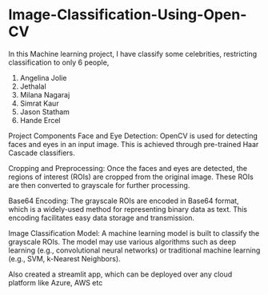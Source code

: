 # Image-Classification-Using-Open-CV
In this Machine learning project, I have classify some celebrities, restricting classification to only 6 people,
1) Angelina Jolie
2) Jethalal
3) Milana Nagaraj
4) Simrat Kaur
5) Jason Statham
6) Hande Ercel

Project Components
Face and Eye Detection: OpenCV is used for detecting faces and eyes in an input image. This is achieved through pre-trained Haar Cascade classifiers.

Cropping and Preprocessing: Once the faces and eyes are detected, the regions of interest (ROIs) are cropped from the original image. These ROIs are then converted to grayscale for further processing.

Base64 Encoding: The grayscale ROIs are encoded in Base64 format, which is a widely-used method for representing binary data as text. This encoding facilitates easy data storage and transmission.

Image Classification Model: A machine learning model is built to classify the grayscale ROIs. The model may use various algorithms such as deep learning (e.g., convolutional neural networks) or traditional machine learning (e.g., SVM, k-Nearest Neighbors).


Also created a streamlit app, which can be deployed over any cloud platform like Azure, AWS etc